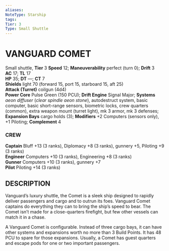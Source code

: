 ```yaml
---
aliases: 
NoteType: Starship
tags: 
Tier: 3
Type: Small Shuttle
---
```

# VANGUARD COMET
Small shuttle, **Tier** 3
**Speed** 12; **Maneuverability** perfect (turn 0); **Drift** 3  
**AC** 17; **TL** 17  
**HP** 35; **DT** —; **CT** 7  
**Shields** light 70 (forward 15, port 15, starboard 15, aft 25)  
**Attack (Turret)** coilgun (4d4)  
**Power Core** Pulse Green (150 PCU); **Drift Engine** Signal Major; **Systems** _aeon diffuser_ (_clear spindle aeon stone_), autodestruct system, basic computer, basic short-range sensors, biometric locks, crew quarters (common), extra weapon mount (turret light), mk 3 armor, mk 3 defenses; **Expansion Bays** cargo holds (3); **Modifiers** +2 Computers (sensors only), +1 Piloting; **Complement** 4

### CREW

**Captain** Bluff +13 (3 ranks), Diplomacy +8 (3 ranks), gunnery +5, Piloting +9 (3 ranks)  
**Engineer** Computers +10 (3 ranks), Engineering +8 (3 ranks)  
**Gunner** Computers +10 (3 ranks), gunnery +7  
**Pilot** Piloting +14 (3 ranks)

## DESCRIPTION

Vanguard’s luxury shuttle, the Comet is a sleek ship designed to rapidly deliver passengers and cargo and to outrun its foes. Vanguard Comet captains do everything they can to bring the ship’s speed to bear. The Comet isn’t made for a close-quarters firefight, but few other vessels can match it in a chase.  
  
A Vanguard Comet is configurable. Instead of three cargo bays, it can have other systems and expansions worth no more than 3 Build Points. It has 48 PCU to spare for those expansions. Usually, a Comet has guest quarters and escape pods for one or two important passengers.